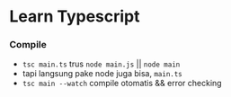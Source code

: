 # Learn Typescript

### Compile
- `tsc main.ts` trus `node main.js` || `node main`
- tapi langsung pake node juga bisa, `main.ts`
- `tsc main --watch` compile otomatis && error checking